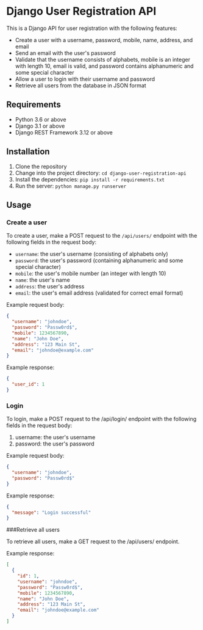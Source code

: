 # Django User Registration API

This is a Django API for user registration with the following features:

- Create a user with a username, password, mobile, name, address, and email
- Send an email with the user's password
- Validate that the username consists of alphabets, mobile is an integer with length 10, email is valid, and password contains alphanumeric and some special character
- Allow a user to login with their username and password
- Retrieve all users from the database in JSON format

## Requirements

- Python 3.6 or above
- Django 3.1 or above
- Django REST Framework 3.12 or above

## Installation

1. Clone the repository
2. Change into the project directory: `cd django-user-registration-api`
3. Install the dependencies: `pip install -r requirements.txt`
4. Run the server: `python manage.py runserver`

## Usage

### Create a user

To create a user, make a POST request to the `/api/users/` endpoint with the following fields in the request body:

- `username`: the user's username (consisting of alphabets only)
- `password`: the user's password (containing alphanumeric and some special character)
- `mobile`: the user's mobile number (an integer with length 10)
- `name`: the user's name
- `address`: the user's address
- `email`: the user's email address (validated for correct email format)

Example request body:

```json
{
  "username": "johndoe",
  "password": "Passw0rd$",
  "mobile": 1234567890,
  "name": "John Doe",
  "address": "123 Main St",
  "email": "johndoe@example.com"
}
```

Example response:

```json
{
  "user_id": 1
}
```

### Login

To login, make a POST request to the /api/login/ endpoint with the following fields in the request body:

1. username: the user's username
2. password: the user's password

Example request body:

```json
{
  "username": "johndoe",
  "password": "Passw0rd$"
}
```

Example response:

```json
{
  "message": "Login successful"
}
```

###Retrieve all users

To retrieve all users, make a GET request to the /api/users/ endpoint.

Example response:

```json
[
  {
    "id": 1,
    "username": "johndoe",
    "password": "Passw0rd$",
    "mobile": 1234567890,
    "name": "John Doe",
    "address": "123 Main St",
    "email": "johndoe@example.com"
  }
]
```








